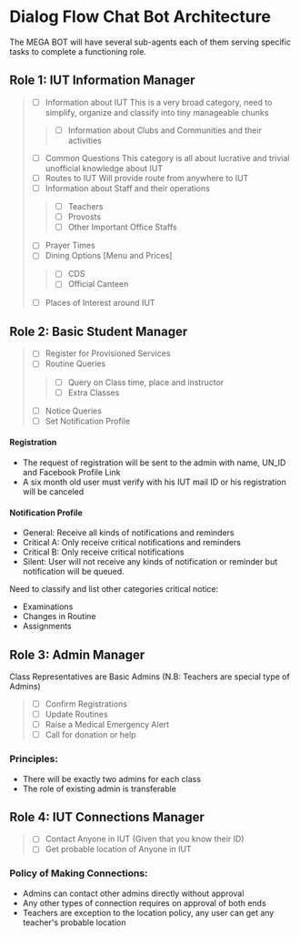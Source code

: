 ﻿# Dialog Flow Chat Bot Architecture
The MEGA BOT will have several sub-agents each of them serving specific tasks to complete a functioning role.
## Role 1: IUT Information Manager
> - [ ] Information about IUT
> This is a very broad category, need to simplify, organize and classify into tiny manageable chunks
>> - [ ] Information about Clubs and Communities and their activities
> - [ ] Common Questions
> This category is all about lucrative and trivial unofficial knowledge about IUT
> - [ ] Routes to IUT
> Will provide route from anywhere to IUT
> - [ ] Information about Staff and their operations
>> - [ ] Teachers
>> - [ ] Provosts
>> - [ ] Other Important Office Staffs
>
> - [ ] Prayer Times
> - [ ] Dining Options [Menu and Prices]
>> - [ ] CDS
>> - [ ] Official Canteen
>
> - [ ] Places of Interest around IUT

## Role 2: Basic Student Manager
> - [ ] Register for Provisioned Services
> - [ ] Routine Queries
>> - [ ] Query on Class time, place and instructor
>> - [ ] Extra Classes
> - [ ] Notice Queries
> - [ ] Set Notification Profile
> 
#### Registration
* The request of registration will be sent to the admin with name, UN_ID and Facebook Profile Link
* A six month old user must verify with his IUT mail ID or his registration will be canceled

#### Notification Profile
* General: Receive all kinds of notifications and reminders
* Critical A: Only receive critical notifications and reminders
* Critical B: Only receive critical notifications
* Silent: User will not receive any kinds of notification or reminder but notification will be queued.

Need to classify and list other categories critical notice:
* Examinations
* Changes in Routine
* Assignments 

## Role 3: Admin Manager
Class Representatives are Basic Admins
(N.B: Teachers are special type of Admins)
> - [ ] Confirm Registrations
> - [ ] Update Routines
> - [ ] Raise a Medical Emergency Alert
> - [ ] Call for donation or help

### Principles:
* There will be exactly two admins for each class
* The role of existing admin is transferable

## Role 4: IUT Connections Manager

> - [ ] Contact Anyone in IUT (Given that you know their ID)
> - [ ] Get probable location of Anyone in IUT
> 
### Policy of Making Connections:
* Admins can contact other admins directly without approval
* Any other types of connection requires on approval of both ends
* Teachers are exception to the location policy, any user can get any teacher's probable location
